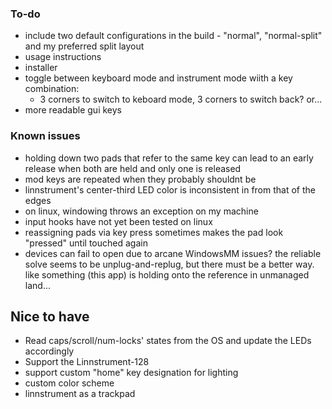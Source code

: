 
### To-do
- include two default configurations in the build - "normal", "normal-split" and my preferred split layout
- usage instructions
- installer
- toggle between keyboard mode and instrument mode wiith a key combination:
    - 3 corners to switch to keboard mode, 3 corners to switch back? or...
- more readable gui keys

### Known issues
- holding down two pads that refer to the same key can lead to an early release when both are held and only one is released
- mod keys are repeated when they probably shouldnt be 
- linnstrument's center-third LED color is inconsistent in from that of the edges
- on linux, windowing throws an exception on my machine
- input hooks have not yet been tested on linux
- reassigning pads via key press sometimes makes the pad look "pressed" until touched again
- devices can fail to open due to arcane WindowsMM issues? the reliable solve seems to be unplug-and-replug, but there must be a better way. like something (this app) is holding onto the reference in unmanaged land...

## Nice to have
- Read caps/scroll/num-locks' states from the OS and update the LEDs accordingly 
- Support the Linnstrument-128
- support custom "home" key designation for lighting
- custom color scheme
- linnstrument as a trackpad

    